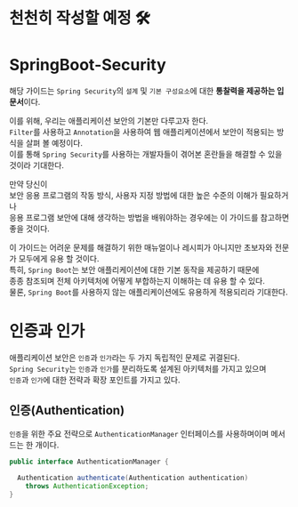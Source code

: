 # 천천히 작성할 예정 🛠
# SpringBoot-Security

해당 가이드는 `Spring Security`의 `설계` 및 `기본 구성요소`에 대한 **통찰력을 제공하는 입문서**이다.    
                  
이를 위해, 우리는 애플리케이션 보안의 기본만 다루고자 한다.              
`Filter`를 사용하고 `Annotation`을 사용하여 웹 애플리케이션에서 보안이 적용되는 방식을 살펴 볼 예정이다.         
이를 통해 `Spring Security`를 사용하는 개발자들이 겪어본 혼란들을 해결할 수 있을 것이라 기대한다.           
  
만약 당신이     
보안 응용 프로그램의 작동 방식, 사용자 지정 방법에 대한 높은 수준의 이해가 필요하거나       
응용 프로그램 보안에 대해 생각하는 방법을 배워야하는 경우에는 이 가이드를 참고하면 좋을 것이다.    
       
이 가이드는 어려운 문제를 해결하기 위한 매뉴얼이나 레시피가 아니지만 초보자와 전문가 모두에게 유용 할 것이다.           
특히, `Spring Boot`는 보안 애플리케이션에 대한 기본 동작을 제공하기 때문에               
종종 참조되며 전체 아키텍처에 어떻게 부합하는지 이해하는 데 유용 할 수 있다.              
물론, `Spring Boot`를 사용하지 않는 애플리케이션에도 유용하게 적용되리라 기대한다.       

# 인증과 인가
애플리케이션 보안은 `인증`과 `인가`라는 두 가지 독립적인 문제로 귀결된다.    
`Spring Security`는 `인증`과 `인가`를 분리하도록 설계된 아키텍처를 가지고 있으며  
`인증`과 `인가`에 대한 전략과 확장 포인트를 가지고 있다.    
  
## 인증(Authentication)   
`인증`을 위한 주요 전략으로 `AuthenticationManager` 인터페이스를 사용하며이며 메서드는 한 개이다.   

```java
public interface AuthenticationManager {

  Authentication authenticate(Authentication authentication)
    throws AuthenticationException;
}
```
